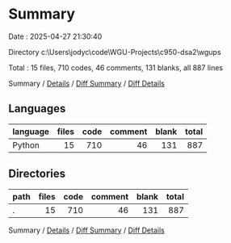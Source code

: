 # Summary

Date : 2025-04-27 21:30:40

Directory c:\\Users\\jodyc\\code\\WGU-Projects\\c950-dsa2\\wgups

Total : 15 files,  710 codes, 46 comments, 131 blanks, all 887 lines

Summary / [Details](details.md) / [Diff Summary](diff.md) / [Diff Details](diff-details.md)

## Languages
| language | files | code | comment | blank | total |
| :--- | ---: | ---: | ---: | ---: | ---: |
| Python | 15 | 710 | 46 | 131 | 887 |

## Directories
| path | files | code | comment | blank | total |
| :--- | ---: | ---: | ---: | ---: | ---: |
| . | 15 | 710 | 46 | 131 | 887 |

Summary / [Details](details.md) / [Diff Summary](diff.md) / [Diff Details](diff-details.md)